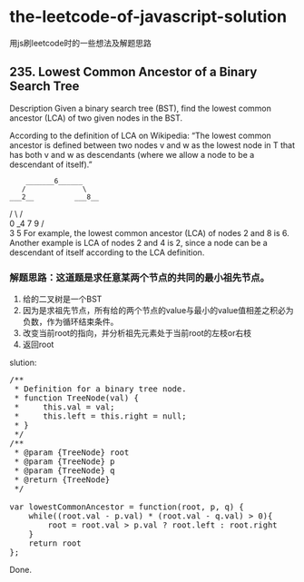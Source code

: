 # the-leetcode-of-javascript-solution
用js刷leetcode时的一些想法及解题思路

## 235. Lowest Common Ancestor of a Binary Search Tree
Description Given a binary search tree (BST), find the lowest common ancestor (LCA) of two given nodes in the BST.

According to the definition of LCA on Wikipedia: “The lowest common ancestor is defined between two nodes v and w as the lowest node in T that has both v and w as descendants (where we allow a node to be a descendant of itself).”

        _______6______
       /              \
    ___2__          ___8__
   /      \        /      \
   0      _4       7       9
         /  \
         3   5
For example, the lowest common ancestor (LCA) of nodes 2 and 8 is 6. Another example is LCA of nodes 2 and 4 is 2, since a node can be a descendant of itself according to the LCA definition.

### 解题思路：这道题是求任意某两个节点的共同的最小祖先节点。
1. 给的二叉树是一个BST
2. 因为是求祖先节点，所有给的两个节点的value与最小的value值相差之积必为负数，作为循环结束条件。
3. 改变当前root的指向，并分析祖先元素处于当前root的左枝or右枝
4. 返回root

slution:
<pre>
/**
 * Definition for a binary tree node.
 * function TreeNode(val) {
 *     this.val = val;
 *     this.left = this.right = null;
 * }
 */
/**
 * @param {TreeNode} root
 * @param {TreeNode} p
 * @param {TreeNode} q
 * @return {TreeNode}
 */

var lowestCommonAncestor = function(root, p, q) {
    while((root.val - p.val) * (root.val - q.val) > 0){
        root = root.val > p.val ? root.left : root.right
    }
    return root
};
</pre>
Done.
